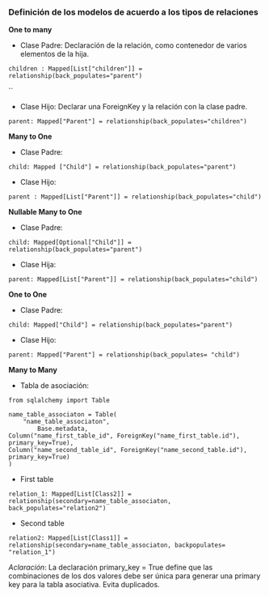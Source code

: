 ### Definición de los modelos de acuerdo a los tipos de relaciones

**One to many**

* Clase Padre: 
Declaración de la relación, como contenedor de varios elementos de la hija.

```
children : Mapped[List["children"]] = relationship(back_populates="parent")
```
``
* Clase Hijo:
Declarar una ForeignKey y la relación con la clase padre.

```
parent: Mapped["Parent"] = relationship(back_populates="children")
```

**Many to One**

* Clase Padre:

```
child: Mapped ["Child"] = relationship(back_populates="parent")
```

* Clase Hijo:

```
parent : Mapped[List["Parent"]] = relationship(back_populates="child")
```

**Nullable Many to One**

* Clase Padre:

```
child: Mapped[Optional["Child"]] = relationship(back_populates="parent")
```

* Clase Hija:
```
parent: Mapped[List["Parent"]] = relationship(back_populates="child")
```

**One to One**
* Clase Padre:
```
child: Mapped["Child"] = relationship(back_populates="parent")
```

* Clase Hijo:

```
parent: Mapped["Parent"] = relationship(back_populates= "child")
```

**Many to Many**

* Tabla de asociación:
```
from sqlalchemy import Table 

name_table_associaton = Table(
	"name_table_associaton",
		Base.metadata,
Column("name_first_table_id", ForeignKey("name_first_table.id"), primary_key=True),
Column("name_second_table_id", ForeignKey("name_second_table.id"), primary_key=True) 
)
```

* First table
```
relation_1: Mapped[List[Class2]] = relationship(secondary=name_table_associaton, back_populates="relation2")
```

* Second table
```
relation2: Mapped[List[Class1]] = relationship(secondary=name_table_associaton, backpopulates= "relation_1")
```

*Aclaración*: La declaración primary_key = True define que las combinaciones de los dos valores debe ser única para generar una primary key para la tabla asociativa. Evita duplicados.




